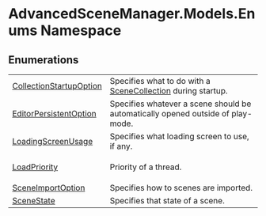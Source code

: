 # AdvancedSceneManager.Models.Enums Namespace






## Enumerations
<table>
<tr>
<td><a href="T_AdvancedSceneManager_Models_Enums_CollectionStartupOption">CollectionStartupOption</a></td>
<td>Specifies what to do with a <a href="T_AdvancedSceneManager_Models_SceneCollection">SceneCollection</a> during startup.</td></tr>
<tr>
<td><a href="T_AdvancedSceneManager_Models_Enums_EditorPersistentOption">EditorPersistentOption</a></td>
<td>Specifies whatever a scene should be automatically opened outside of play-mode.</td></tr>
<tr>
<td><a href="T_AdvancedSceneManager_Models_Enums_LoadingScreenUsage">LoadingScreenUsage</a></td>
<td>Specifies what loading screen to use, if any.</td></tr>
<tr>
<td><a href="T_AdvancedSceneManager_Models_Enums_LoadPriority">LoadPriority</a></td>
<td><p>Priority of a thread.</p></td></tr>
<tr>
<td><a href="T_AdvancedSceneManager_Models_Enums_SceneImportOption">SceneImportOption</a></td>
<td>Specifies how to scenes are imported.</td></tr>
<tr>
<td><a href="T_AdvancedSceneManager_Models_Enums_SceneState">SceneState</a></td>
<td>Specifies that state of a scene.</td></tr>
</table>
